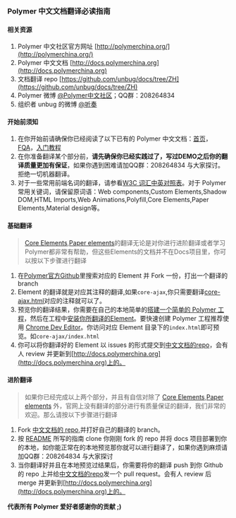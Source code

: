 ### Polymer 中文文档翻译必读指南
#### 相关资源
1. Polymer 中文社区官方网址 [http://polymerchina.org/](http://polymerchina.org/)
2. Polymer 中文文档 [http://docs.polymerchina.org](http://docs.polymerchina.org)
3. 文档翻译 repo [https://github.com/unbug/docs/tree/ZH](https://github.com/unbug/docs/tree/ZH)
4. Polymer 微博 [@Polymer中文社区](http://weibo.com/u/3631834213?from=profile&wvr=5&loc=infdomain)；QQ群：208264834
5. 组织者 unbug 的微博 [@听奏](http://weibo.com/unbug)

#### 开始前须知
1. 在你开始前请确保你已经阅读了以下已有的 Polymer 中文文档：[首页](http://docs.polymerchina.org/)，[FQA](http://docs.polymerchina.org/resources/faq.html)，[入门教程](http://docs.polymerchina.org/docs/start/tutorial/intro.html)
2. 在你准备翻译某个部分前，**请先确保你已经实践过了，写过DEMO之后你的翻译质量更加有保证**，如果你遇到困难请加QQ群：208264834 与大家探讨。拒绝一切机器翻译。
3. 对于一些常用前端名词的翻译，请参看[W3C 词汇中英对照表](http://w3c-html-ig-zh.github.io/w3c-glossary/)。对于 Polymer 常用关键词，请保留原词语：Web components,Custom Elements,Shadow DOM,HTML Imports,Web Animations,Polyfill,Core Elements,Paper Elements,Material design等。

#### 基础翻译
> [Core Elements](http://docs.polymerchina.org/docs/elements/core-elements.html#core-ajax),[Paper elements](http://docs.polymerchina.org/docs/elements/paper-elements.html#paper-button)的翻译无论是对你进行进阶翻译或者学习Polymer都非常有帮助，但这些Elements的文档并不在Docs项目里，你可以按以下步骤进行翻译

1. 在[Polymer官方Github](http://polymerchina.org/)里搜索对应的 Element 并 Fork 一份，打出一个翻译的 branch
2. Element 的翻译就是对应其注释的翻译,如果```core-ajax```,你只需要翻译[core-ajax.html](https://github.com/Polymer/core-ajax/blob/master/core-ajax.html)对应的注释就可以了。
3. 预览你的翻译结果，你需要在自己的本地简单的[搭建一个简单的 Polymer 工程](http://docs.polymerchina.org/docs/start/tutorial/intro.html)，然后在工程中[安装你所翻译的Element](http://docs.polymerchina.org/docs/start/getting-the-code.html)。要快速创建 Polymer 工程推荐使用 [Chrome Dev Editor](https://chrome.google.com/webstore/detail/chrome-dev-editor-develop/pnoffddplpippgcfjdhbmhkofpnaalpg?hl=en)。你访问对应 Element 目录下的```index.html```即可预览。如```core-ajax/index.html```
4. 你可以将你翻译好的 Element 以 issues 的形式提交到[中文文档的repo](https://github.com/unbug/docs/tree/ZH)，会有人 review 并更新到[http://docs.polymerchina.org](http://docs.polymerchina.org)上的。

#### 进阶翻译
> 如果你已经完成以上两个部分，并且有自信对除了 [Core Elements](http://docs.polymerchina.org/docs/elements/core-elements.html#core-ajax),[Paper elements](http://docs.polymerchina.org/docs/elements/paper-elements.html#paper-button) 外，官网上没有翻译的部分进行有质量保证的翻译，我们非常的欢迎。那么请按以下步骤进行翻译

1. Fork [中文文档的 repo](https://github.com/unbug/docs/tree/ZH),并打好自己的翻译的 branch。
2. 按 [README](https://github.com/unbug/docs/blob/ZH/README.md) 所写的指南 clone 你刚刚 fork 的 repo 并将 docs 项目部署到你的本地，如你能正常在的本地预览那你就可以进行翻译了，如果你遇到麻烦请加QQ群：208264834 与大家探讨
3. 当你翻译好并且在本地预览过结果后，你需要将你的翻译 push 到你 Github 的 repo 上并给[中文文档的repo](https://github.com/unbug/docs/tree/ZH)发一个 pull request。会有人 review 后 merge 并更新到[http://docs.polymerchina.org](http://docs.polymerchina.org)上的。


**代表所有 Polymer 爱好者感谢你的贡献 ;)**
